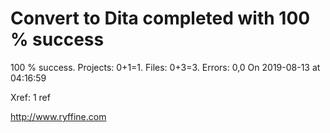 # Convert to Dita  completed with 100 % success

100 % success. Projects: 0+1=1.  Files: 0+3=3. Errors: 0,0  On 2019-08-13 at 04:16:59

Xref: 1 ref



http://www.ryffine.com
